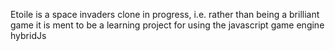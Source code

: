 Etoile is a space invaders clone in progress,
i.e. rather than being a brilliant game it is ment to be
a learning project for using the javascript game engine
hybridJs
